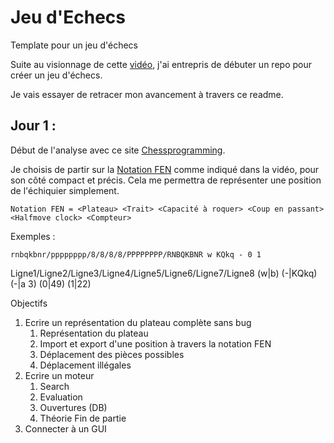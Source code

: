 # Jeu d'Echecs
Template pour un jeu d'échecs

Suite au visionnage de cette [vidéo](https://www.youtube.com/watch?v=U4ogK0MIzqk&t=1288s), 
j'ai entrepris de débuter un repo pour créer un jeu d'échecs.

Je vais essayer de retracer mon avancement à travers ce readme.

## Jour 1 :

Début de l'analyse avec ce site [Chessprogramming](https://www.chessprogramming.org/Main_Page).

Je choisis de partir sur la [Notation FEN](https://www.chessprogramming.org/Forsyth-Edwards_Notation) 
comme indiqué dans la vidéo, pour son côté compact et précis. Cela me permettra de représenter une position 
de l'échiquier simplement.

`Notation FEN = <Plateau> <Trait> <Capacité à roquer> <Coup en passant> <Halfmove clock> <Compteur>`

Exemples :

`rnbqkbnr/pppppppp/8/8/8/8/PPPPPPPP/RNBQKBNR w KQkq - 0 1`

Ligne1/Ligne2/Ligne3/Ligne4/Ligne5/Ligne6/Ligne7/Ligne8 (w|b) (-|KQkq) (-|a 3) (0|49) (1|22)

Objectifs
1. Ecrire un représentation du plateau complète sans bug
   1. Représentation du plateau
   2. Import et export d'une position à travers la notation FEN
   3. Déplacement des pièces possibles
   4. Déplacement illégales
2. Ecrire un moteur
   1. Search
   2. Evaluation
   3. Ouvertures (DB)
   4. Théorie Fin de partie
3. Connecter à un GUI